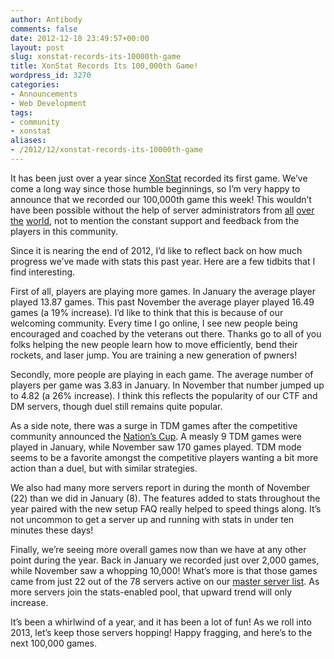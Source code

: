 ```yaml
---
author: Antibody
comments: false
date: 2012-12-18 23:49:57+00:00
layout: post
slug: xonstat-records-its-10000th-game
title: XonStat Records Its 100,000th Game!
wordpress_id: 3270
categories:
- Announcements
- Web Development
tags:
- community
- xonstat
aliases:
- /2012/12/xonstat-records-its-10000th-game
---
```


It has been just over a year since [XonStat](http://stats.xonotic.org) recorded its first game. We’ve come a long way since those humble beginnings, so I’m very happy to announce that we recorded our 100,000th game this week! This wouldn’t have been possible without the help of server administrators from [all](http://stats.xonotic.org/server/215) [over](http://stats.xonotic.org/server/134) [the](http://stats.xonotic.org/server/88) [world](http://stats.xonotic.org/server/155), not to mention the constant support and feedback from the players in this community. 

Since it is nearing the end of 2012, I’d like to reflect back on how much progress we’ve made with stats this past year. Here are a few tidbits that I find interesting.

First of all, players are playing more games. In January the average player played 13.87 games. This past November the average player played 16.49 games (a 19% increase). I’d like to think that this is because of our welcoming community. Every time I go online, I see new people being encouraged and coached by the veterans out there. Thanks go to all of you folks helping the new people learn how to move efficiently, bend their rockets, and laser jump. You are training a new generation of pwners! 

Secondly, more people are playing in each game. The average number of players per game was 3.83 in January. In November that number jumped up to 4.82 (a 26% increase). I think this reflects the popularity of our CTF and DM servers, though duel still remains quite popular. 

As a side note, there was a surge in TDM games after the competitive community announced the [Nation’s Cup](http://forums.xonotic.org/showthread.php?tid=2992). A measly 9 TDM games were played in January, while November saw 170 games played.  TDM mode seems to be a favorite amongst the competitive players wanting a bit more action than a duel, but with similar strategies.

We also had many more servers report in during the month of November (22) than we did in January (8). The features added to stats throughout the year paired with the new setup FAQ really helped to speed things along. It’s not uncommon to get a server up and running with stats in under ten minutes these days!

Finally, we’re seeing more overall games now than we have at any other point during the year. Back in January we recorded just over 2,000 games, while November saw a whopping 10,000! What’s more is that those games came from just 22 out of the 78 servers active on our [master server list](http://dpmaster.deathmask.net/?game=xonotic).  As more servers join the stats-enabled pool, that upward trend will only increase.

It’s been a whirlwind of a year, and it has been a lot of fun! As we roll into 2013,  let’s keep those servers hopping! Happy fragging, and here’s to the next 100,000 games. 
